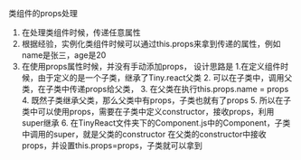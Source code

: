 类组件的props处理


1. 在处理类组件时候，传递任意属性
2. 根据经验，实例化类组件时候可以通过this.props来拿到传递的属性，例如name是张三，age是20
3. 在使用props属性时候，并没有手动添加props，
   设计思路是
   1.在定义组件时候，由于定义的是一个子类，继承了Tiny.react父类
   2. 可以在子类中，调用父类，在子类中传递props给父类，
   3. 在父类在执行this.props.name = props
   4. 既然子类继承父类，那么父类中有props，子类也就有了props
   5. 所以在子类中可以使用props，需要在子类中定义constructor，接收props，利用super继承
   6. 在TinyReact文件夹下的Component.js中的Component，子类中调用的super，就是父类的constructor
      在父类的constructor中接收props，并设置this.props=props，子类就可以拿到